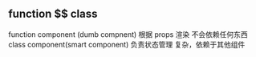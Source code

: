## function $$ class
function component (dumb compnent) 根据 props 渲染 不会依赖任何东西
class component(smart component) 负责状态管理 复杂，依赖于其他组件